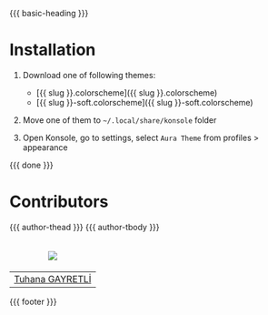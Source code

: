 {{{ basic-heading }}}

# Installation

1. Download one of following themes:

   - [{{ slug }}.colorscheme]({{ slug }}.colorscheme)
   - [{{ slug }}-soft.colorscheme]({{ slug }}-soft.colorscheme)

2. Move one of them to `~/.local/share/konsole` folder
3. Open Konsole, go to settings, select `Aura Theme` from profiles > appearance

{{{ done }}}

# Contributors

<table>
  <thead>
    <tr>
      <td valign="bottom"><p align="center">
        <a href="https://github.com/tuhanayim">
          <img src="https://github.com/tuhanayim.png?size=100" align="center" />
        </a>
      </p></td>
      {{{ author-thead }}}
    </tr>
  </thead>

  <tbody>
    <tr>
      <td><a href="https://github.com/tuhanayim">Tuhana GAYRETLİ</a></td>
      {{{ author-tbody }}}
    </tr>
  </tbody>
</table>

{{{ footer }}}
